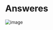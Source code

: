 # Answeres
![image](https://github.com/sabadii/Answeres/assets/128957596/b75b26d9-8474-41d8-9f19-4258f3c4ade7)
